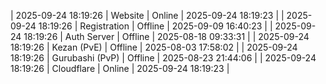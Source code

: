 | 2025-09-24 18:19:26 | Website | Online | 2025-09-24 18:19:23 |
| 2025-09-24 18:19:26 | Registration | Offline | 2025-09-09 16:40:23 |
| 2025-09-24 18:19:26 | Auth Server | Offline | 2025-08-18 09:33:31 |
| 2025-09-24 18:19:26 | Kezan (PvE) | Offline | 2025-08-03 17:58:02 |
| 2025-09-24 18:19:26 | Gurubashi (PvP) | Offline | 2025-08-23 21:44:06 |
| 2025-09-24 18:19:26 | Cloudflare | Online | 2025-09-24 18:19:23 |
